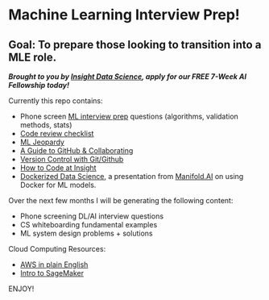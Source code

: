 # Machine Learning Interview Prep!
## Goal: To prepare those looking to transition into a MLE role.

***Brought to you by [Insight Data Science](https://www.insightdata.ai/), apply for our FREE 7-Week AI Fellowship today!*** 

  Currently this repo contains:  
- Phone screen [ML interview prep](https://docs.google.com/document/d/148hyUHe5p0k0Xk6T4jF_ZOsJFwRviofM5SSUPiFyuMk/edit?usp=sharing) questions (algorithms, validation methods, stats)
- [Code review checklist](https://docs.google.com/document/u/2/d/1ilVZvE9KSzVh_Lc0HDAr3kx1EYtQIyZUBdFt0t08poI/edit)
- [ML Jeopardy](https://docs.google.com/presentation/d/1Oqwr6QbnSARAXZB_ZQwqNTDapZm3HjlaHWAZn8xtV5I/edit?usp=sharing)
- [A Guide to GitHub & Collaborating](https://zhampel.github.io/insight-github-guide/#/)
- [Version Control with Git/Github](https://docs.google.com/presentation/d/1vb3RpQynEk73jJEvm9td-ZdRlMfPygWpHdg4dRC8f2k/edit#slide=id.g3c383738fa_0_81)
- [How to Code at Insight](https://docs.google.com/presentation/d/14n5UmzECKdsQ2IhkL4UuVLn4UAZ7HP5oYCJlXzjFVqs/edit#slide=id.g4c871223d5_0_5)
- [Dockerized Data Science](https://drive.google.com/file/d/1Y_080q2Ukev9LyC5EfSjw9PG3W4AQ8uX/view?usp=sharing), a presentation from [Manifold.AI](https://www.manifold.ai/) on using Docker for ML models.

 Over the next few months I will be generating the following content:
- Phone screening DL/AI interview questions
- CS whiteboarding fundamental examples 
- ML system design problems + solutions
    
Cloud Computing Resources:
- [AWS in plain English](https://www.expeditedssl.com/aws-in-plain-english)
- [Intro to SageMaker](https://docs.google.com/presentation/d/1KDhWM_NjNa2ZpIIAE1MHzL0Tgx00xiL0Ij0JLDjfhAI/edit#slide=id.g4a17de6c9c_0_155)

ENJOY!
